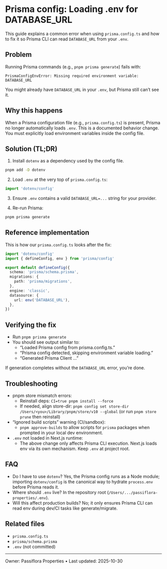 # Prisma config: Loading .env for DATABASE_URL

This guide explains a common error when using `prisma.config.ts` and how to fix it so Prisma CLI can read `DATABASE_URL` from your `.env`.

## Problem
Running Prisma commands (e.g., `pnpm prisma generate`) fails with:

```
PrismaConfigEnvError: Missing required environment variable: DATABASE_URL
```

You might already have `DATABASE_URL` in your `.env`, but Prisma still can’t see it.

## Why this happens
When a Prisma configuration file (e.g., `prisma.config.ts`) is present, Prisma no longer automatically loads `.env`. This is a documented behavior change. You must explicitly load environment variables inside the config file.

## Solution (TL;DR)
1) Install `dotenv` as a dependency used by the config file.

```bash
pnpm add -D dotenv
```

2) Load `.env` at the very top of `prisma.config.ts`:

```ts
import 'dotenv/config'
```

3) Ensure `.env` contains a valid `DATABASE_URL=...` string for your provider.

4) Re-run Prisma:

```bash
pnpm prisma generate
```

## Reference implementation
This is how our `prisma.config.ts` looks after the fix:

```ts
import 'dotenv/config'
import { defineConfig, env } from 'prisma/config'

export default defineConfig({
  schema: 'prisma/schema.prisma',
  migrations: {
    path: 'prisma/migrations',
  },
  engine: 'classic',
  datasource: {
    url: env('DATABASE_URL'),
  },
})
```

## Verifying the fix
- Run `pnpm prisma generate`
- You should see output similar to:
  - “Loaded Prisma config from prisma.config.ts.”
  - “Prisma config detected, skipping environment variable loading.”
  - “Generated Prisma Client …”

If generation completes without the `DATABASE_URL` error, you’re done.

## Troubleshooting
- pnpm store mismatch errors:
  - Reinstall deps: `CI=true pnpm install --force`
  - If needed, align store-dir: `pnpm config set store-dir /Users/<you>/Library/pnpm/store/v10 --global` (or run `pnpm store prune` then reinstall)
- “Ignored build scripts” warning (CI/sandbox):
  - `pnpm approve-builds` to allow scripts for `prisma` packages when prompted in your local dev environment.
- `.env` not loaded in Next.js runtime:
  - The above change only affects Prisma CLI execution. Next.js loads env via its own mechanism. Keep `.env` at project root.

## FAQ
- Do I have to use `dotenv`? Yes, the Prisma config runs as a Node module; importing `dotenv/config` is the canonical way to hydrate `process.env` before Prisma reads it.
- Where should `.env` live? In the repository root (`/Users/.../passiflora-properties/.env`).
- Will this affect production builds? No; it only ensures Prisma CLI can read env during dev/CI tasks like generate/migrate.

## Related files
- `prisma.config.ts`
- `prisma/schema.prisma`
- `.env` (not committed)

---
Owner: Passiflora Properties • Last updated: 2025-10-30
